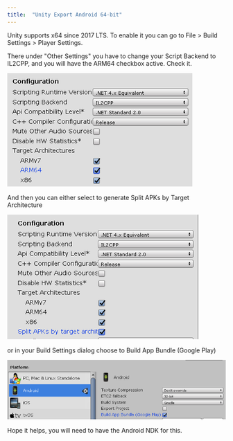 ```yaml
---
title:  "Unity Export Android 64-bit"
---
```


Unity supports x64 since 2017 LTS. To enable it you can go to File > Build Settings > Player Settings.

There under "Other Settings" you have to change your Script Backend to IL2CPP, and you will have the ARM64 checkbox active. Check it.

![](../../assets/images/2019/2019-06-20-04-48-21.png)

And then you can either select to generate Split APKs by Target Architecture

![](../../assets/images/2019/2019-06-20-04-48-48.png)

or in your Build Settings dialog choose to Build App Bundle (Google Play)

![](../../assets/images/2019/2019-06-20-04-49-44.png)

Hope it helps, you will need to have the Android NDK for this.

